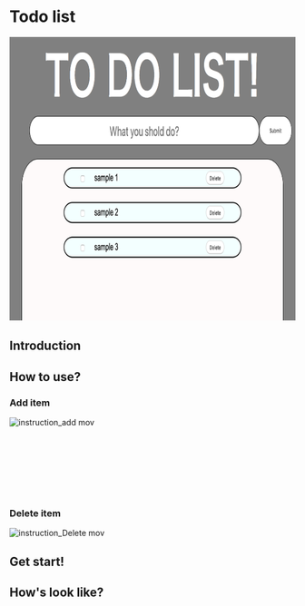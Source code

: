 # Todo list

<img src="https://github.com/G-N555/Todolist/blob/master/todoapp/todoList_firstpage.png" width="1000px" height="500px">

## Introduction

## How to use?
### Add item
![instruction_add mov](https://user-images.githubusercontent.com/44974307/57639799-a6efab80-75eb-11e9-8be6-536f82ac61c0.gif)
</br>
</br>
</br>
</br>
</br>
</br>
</br>
</br>

### Delete item
![instruction_Delete mov](https://user-images.githubusercontent.com/44974307/57640075-6cd2d980-75ec-11e9-923b-177e206c5197.gif)
## Get start!

## How's look like?

